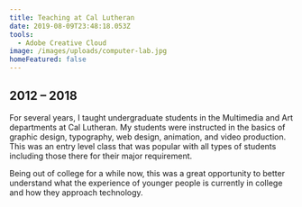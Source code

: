 ```yaml
---
title: Teaching at Cal Lutheran
date: 2019-08-09T23:48:18.053Z
tools:
  - Adobe Creative Cloud
image: /images/uploads/computer-lab.jpg
homeFeatured: false
---
```

## 2012 – 2018

For several years, I taught undergraduate students in the Multimedia and Art departments at Cal Lutheran. My students were instructed in the basics of graphic design, typography, web design, animation, and video production. This was an entry level class that was popular with all types of students including those there for their major requirement.

Being out of college for a while now, this was a great opportunity to better understand what the experience of younger people is currently in college and how they approach technology.
